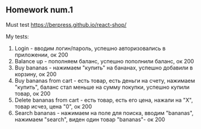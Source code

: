 ## Homework num.1

Must test https://berpress.github.io/react-shop/

My tests:
1. Login - вводим логин/пароль, успешно авторизовались в приложении, ок 200
2. Balance up - пополняем баланс, успешно пополнили баланс, ок 200
3. Buy bananas - нажимаем "купить" на бананах, успешно добавили в корзину, ок 200
4. Buy bananas from cart - есть товар, есть деньги на счету, нажимаем "купить", баланс стал меньше на сумму покупки, успешно купили товар, ок 200
5. Delete bananas from cart - есть товар, есть его цена, нажали на "Х", товар исчез, цена "0", ок 200
6. Search bananas - нажимаем на поле для поиска, вводим "bananas", нажимаем "search", виден один товар "bananas"- ок 200